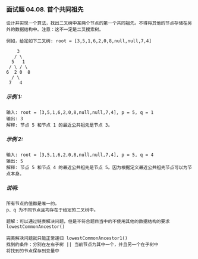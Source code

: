 ### 面试题 04.08. 首个共同祖先

```text
设计并实现一个算法，找出二叉树中某两个节点的第一个共同祖先。不得将其他的节点存储在另外的数据结构中。注意：这不一定是二叉搜索树。

例如，给定如下二叉树: root = [3,5,1,6,2,0,8,null,null,7,4]

    3
   / \
  5   1
 / \ / \
6  2 0  8
  / \
 7   4

```

##### 示例 1:
```text
输入: root = [3,5,1,6,2,0,8,null,null,7,4], p = 5, q = 1
输出: 3
解释: 节点 5 和节点 1 的最近公共祖先是节点 3。
```
##### 示例 2:
```text
输入: root = [3,5,1,6,2,0,8,null,null,7,4], p = 5, q = 4
输出: 5
解释: 节点 5 和节点 4 的最近公共祖先是节点 5。因为根据定义最近公共祖先节点可以为节点本身。

```
##### 说明:
```text
所有节点的值都是唯一的。
p、q 为不同节点且均存在于给定的二叉树中。
```

```text
题解：可以通过链表解决问题，但是不符合题目当中的不使用其他的数据结构的要求 lowestCommonAncestor()

完美解决问题就只能正常递归 lowestCommonAncestor1()
找到的条件：分别在左右子树 || 当前节点为其中一个，并且另一个在子树中 
将找到的节点保存到变量中
```

